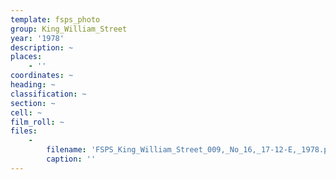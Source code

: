 ```yaml
---
template: fsps_photo
group: King_William_Street
year: '1978'
description: ~
places:
    - ''
coordinates: ~
heading: ~
classification: ~
section: ~
cell: ~
film_roll: ~
files:
    -
        filename: 'FSPS_King_William_Street_009,_No_16,_17-12-E,_1978.png'
        caption: ''
---
```

